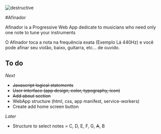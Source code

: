 ![destructive](https://img.shields.io/badge/Version-v1.0.0-blue.svg?style=flat)

#Afinador

Afinador is a Progressive Web App dedicate to musicians who need only one note to tune your instruments

O Afinador toca a nota na frequência exata (Exemplo Lá 440Hz) e você pode afinar seu violão, baixo, guitarra, etc… de ouvido.

## To do
*Next*
- ~~Javascript logical statements~~
- ~~User interface (app design, color, typography, icon)~~
- ~~Add about section~~
- WebApp structure (html, css, app manifest, service-workers)
- Create add home screen button

*Later*
- Structure to select notes = C, D, E, F, G, ~~A~~, B
